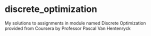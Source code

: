 # discrete_optimization
My solutions to assignments in module named Discrete Optimization provided from Coursera by Professor Pascal Van Hentenryck
